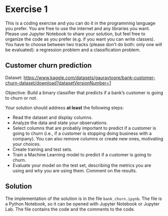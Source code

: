 # Exercise 1
This is a coding exercise and you can do it in the programming language you prefer. You are free to use the internet and any libraries you want.
Please use Jupyter Notebook to share your solution, but feel free to organize the code as you prefer (e.g. if you want you can write classes).
You have to choose between two tracks (please don't do both: only one will be evaluated): a regression problem and a classification problem.

## Customer churn prediction
Dataset: https://www.kaggle.com/datasets/gauravtopre/bank-customer-churn-dataset/download?datasetVersionNumber=1

Objective: Build a binary classifier that predicts if a bank’s customer is going to churn or not.

Your solution should address **at least** the following steps:
- Read the dataset and display columns.
- Analyze the data and state your observations.
- Select columns that are probably important to predict if a customer is going to churn (i.e., if a customer is stopping doing business with a company). You can also remove columns or create new ones, motivating your choices.
- Create training and test sets.
- Train a Machine Learning model to predict if a customer is going to churn.
- Evaluate your model on the test set, describing the metrics you are using and why you are using them. Comment on the results.

## Solution

The implementation of the solution is in the file `bank_churn.ipynb`. The file is a Python Notebook, so it can be opened with Jupyter Notebook or Jupyter Lab. The file contains the code and the comments to the code.


